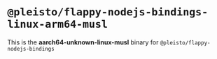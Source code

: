 # `@pleisto/flappy-nodejs-bindings-linux-arm64-musl`

This is the **aarch64-unknown-linux-musl** binary for `@pleisto/flappy-nodejs-bindings`
